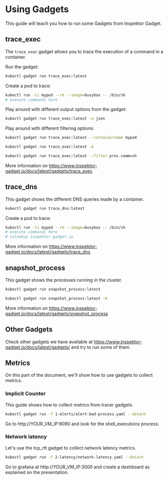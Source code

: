 # Using Gadgets

This guide will teach you how to run some Gadgets from Inspektor Gadget. 

## trace_exec

The `trace_exec` gadget allows you to trace the execution of a command in a
container.

Run the gadget: 

```bash 
kubectl gadget run trace_exec:latest 
```

Create a pod to trace: 

```bash
kubectl run -ti mypod --rm --image=busybox -- /bin/sh
# execute commands here 
```

Play around with different output options from the gadget:

```bash 
kubectl gadget run trace_exec:latest -o json 
```

Play around with different filtering options:

```bash 
kubectl gadget run trace_exec:latest --containername mypod 
```

```bash 
kubectl gadget run trace_exec:latest -A
```

```bash 
kubectl gadget run trace_exec:latest --filter proc.comm=sh 
```

More information on
https://www.inspektor-gadget.io/docs/latest/gadgets/trace_exec


## trace_dns 

This gadget shows the different DNS queries made by a container.

```bash 
kubectl gadget run trace_dns:latest
```

Create a pod to trace: 

```bash
kubectl run -ti mypod --rm --image=busybox -- /bin/sh
# execute commands here
# nslookup inspektor-gadget.io
```

More information on
https://www.inspektor-gadget.io/docs/latest/gadgets/trace_dns

## snapshot_process

This gadget shows the processes running in the cluster.

```bash
kubectl gadget run snapshot_process:latest
```

```bash
kubectl gadget run snapshot_process:latest -A
```

More information on
https://www.inspektor-gadget.io/docs/latest/gadgets/snapshot_process

## Other Gadgets 

Check other gadgets we have available at
https://www.inspektor-gadget.io/docs/latest/gadgets/ and try to run some of
them.

## Metrics 

On this part of the document, we'll show how to use gadgets to collect metrics. 


### Implicit Counter

This guide shows how to collect metrics from tracer gadgets.

```bash
kubectl gadget run -f 1-alerts/alert-bad-process.yaml --detach 
```

Go to http://YOUR_VM_IP:9090 and look for the shell_executions process.

### Network latency 

Let's use the tcp_rtt gadget to collect network latency metrics.

```bash
kubectl gadget run -f 2-latency/network-latency.yaml --detach
```

Go to grafana at http://YOUR_VM_IP:3000 and create a dashboard as explained on
the presentation.  

